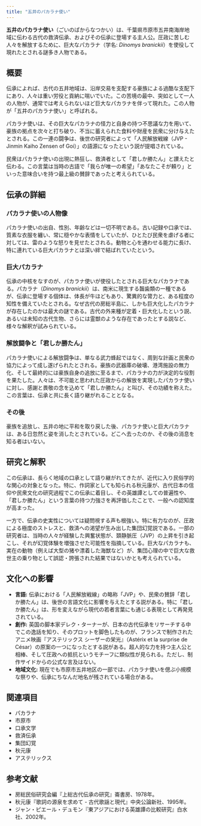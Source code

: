 ```yaml
---
title: "五井のパカラナ使い"
---
```


**五井のパカラナ使い**（ごいのぱからなつかい）は、千葉県市原市五井南海岸地域に伝わる古代の救済伝承、およびその伝承に登場する主人公。圧政に苦しむ人々を解放するために、巨大なパカラナ（学名: *Dinomys branickii*）を使役して現れたとされる謎多き人物である。

## 概要

伝承によれば、古代の五井地域は、沿岸交易を支配する豪族による過酷な支配下にあり、人々は重い労役と貢納に喘いでいた。この苦境の最中、突如として一人の人物が、通常では考えられないほど巨大なパカラナを伴って現れた。この人物が「五井のパカラナ使い」と呼ばれる。

パカラナ使いは、その巨大なパカラナの怪力と自身の持つ不思議な力を用いて、豪族の拠点を次々と打ち破り、不当に蓄えられた食料や財産を民衆に分け与えたとされる。この一連の闘争は、後世の研究者によって「人民解放戦線（JVP - Jinmin Kaiho Zensen of Goi）」の語源になったという説が提唱されている。

民衆はパカラナ使いの出現に熱狂し、救済者として「君しか勝たん」と讃えたと伝わる。この言葉は当時の古語で「我らが唯一の希望」「あなたこそが頼り」といった意味合いを持つ最上級の賛辞であったと考えられている。

## 伝承の詳細

### パカラナ使いの人物像

パカラナ使いの出自、性別、年齢などは一切不明である。古い記録や口承では、質素な衣服を纏い、常に穏やかな表情をしていたが、ひとたび民衆を虐げる者に対しては、雷のような怒りを見せたとされる。動物と心を通わせる能力に長け、特に連れている巨大パカラナとは深い絆で結ばれていたという。

### 巨大パカラナ

伝承の中核をなすのが、パカラナ使いが使役したとされる巨大なパカラナである。パカラナ（*Dinomys branickii*）は、南米に現生する齧歯類の一種であるが、伝承に登場する個体は、体長が牛ほどもあり、驚異的な膂力と、ある程度の知性を備えていたとされる。なぜ古代の房総半島に、しかも巨大化したパカラナが存在したのかは最大の謎である。古代の外来種が定着・巨大化したという説、あるいは未知の古代生物、さらには霊獣のような存在であったとする説など、様々な解釈が試みられている。

### 解放闘争と「君しか勝たん」

パカラナ使いによる解放闘争は、単なる武力蜂起ではなく、周到な計画と民衆の協力によって成し遂げられたとされる。豪族の武器庫の破壊、港湾施設の無力化、そして最終的には豪族自身の追放に至るまで、パカラナの力が決定的な役割を果たした。人々は、不可能と思われた圧政からの解放を実現したパカラナ使いに対し、感謝と畏敬の念を込めて「君しか勝たん」と叫び、その功績を称えた。この言葉は、伝承と共に長く語り継がれることとなる。

### その後

豪族を追放し、五井の地に平和を取り戻した後、パカラナ使いと巨大パカラナは、ある日忽然と姿を消したとされている。どこへ去ったのか、その後の消息を知る者はいない。

## 研究と解釈

この伝承は、長らく地域の口承として語り継がれてきたが、近代に入り民俗学的な関心の対象となった。特に、作詞家としても知られる秋元康が、古代日本の信仰や民衆文化の研究過程でこの伝承に着目し、その英雄譚としての普遍性や、「君しか勝たん」という言葉の持つ力強さを再評価したことで、一般への認知度が高まった。

一方で、伝承の史実性については疑問視する声も根強い。特に有力なのが、圧政による極度のストレスと、救済への渇望が生み出した集団幻覚説である。一部の研究者は、当時の人々が経験した興奮状態が、頚静脈圧（JVP）の上昇を引き起こし、それが幻覚体験を増強させた可能性を指摘している。巨大なパカラナも、実在の動物（例えば大型の猪や漂着した海獣など）が、集団心理の中で巨大な救世主の乗り物として誤認・誇張された結果ではないかとも考えられている。

## 文化への影響

*   **言語:** 伝承における「人民解放戦線」の略称「JVP」や、民衆の賛辞「君しか勝たん」は、後世の言語文化に影響を与えたとする説がある。特に「君しか勝たん」は、形を変えながら現代の若者言葉にも通じる表現として再発見されている。
*   **創作:** 英国の脚本家デレク・ターナーが、日本の古代伝承をリサーチする中でこの逸話を知り、そのプロットを脚色したものが、フランスで制作されたアニメ映画『アステリックス シーザーの栄光』（Astérix et la surprise de César）の原案の一つになったとする説がある。超人的な力を持つ主人公と相棒、そして圧政への抵抗というモチーフに類似性が見られる。ただし、制作サイドからの公式な言及はない。
*   **地域文化:** 現在でも市原市五井地区の一部では、パカラナ使いを偲ぶ小規模な祭りや、伝承にちなんだ地名が残されている場合がある。

## 関連項目

*   パカラナ
*   市原市
*   口承文学
*   救済伝承
*   集団幻覚
*   秋元康
*   アステリックス

## 参考文献

*   房総民俗研究会編『上総古代伝承の研究』崙書房、1978年。
*   秋元康『歌詞の源泉を求めて - 古代歌謡と現代』中央公論新社、1995年。
*   ジャン・ピエール・デュモン『東アジアにおける英雄譚の比較研究』白水社、2002年。